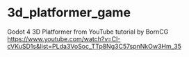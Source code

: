 # 3d_platformer_game

Godot 4 3D Platformer from YouTube tutorial by BornCG
https://www.youtube.com/watch?v=CI-cVKuSD1s&list=PLda3VoSoc_TTp8Ng3C57spnNkOw3Hm_35
